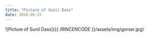 ```yaml
---
title: "Picture of Sunil Dass"
date: 2020-06-15
---
```

![Picture of Sunil Dass]({{ /RINCENCODE }}/assets/img/gorser.jpg)
